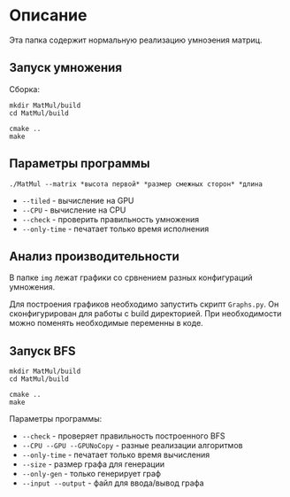 # Описание 
Эта папка содержит нормальную реализацию умноэения матриц. 

## Запуск умножения
Сборка:
```
mkdir MatMul/build
cd MatMul/build

cmake ..
make
```

## Параметры программы
```
./MatMul --matrix *высота первой* *размер смежных сторон* *длина
```

- `--tiled` - вычисление на GPU
- `--CPU` - вычисление на CPU
- `--check` - проверить правильность умножения
- `--only-time` - печатает только время исполнения


## Анализ производительности
В папке `img` лежат графики со срвнением разных конфигураций умножения.

Для построения графиков необходимо запустить скрипт `Graphs.py`.
Он сконфигурирован для работы с build директорией.
При необходимости можно поменять необходимые переменны в коде.

## Запуск BFS
```
mkdir MatMul/build
cd MatMul/build

cmake ..
make
```

Параметры программы:
- `--check` - проверяет правильность построенного BFS
- `--CPU --GPU --GPUNoCopy` - разные реализации алгоритмов
- `--only-time` - печатает только время вычисления
- `--size` - размер графа для генерации
- `--only-gen` - только генерирует граф
- `--input --output` - файл для ввода/вывод графа